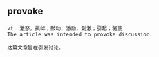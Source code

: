 ## provoke
```
vt. 激怒，挑衅；鼓动，激励，刺激；引起；驱使
The article was intended to provoke discussion.

这篇文章旨在引发讨论。
```